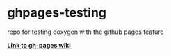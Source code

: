 # ghpages-testing
repo for testing doxygen with the github pages feature

[**Link to gh-pages wiki**](https://tobdos.github.io/ghpages-doxygen)<br>
